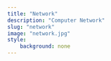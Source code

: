 ```yaml
---
title: "Network"
description: "Computer Network"
slug: "network"
image: "network.jpg"
style:
    background: none
---
```

